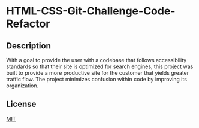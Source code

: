 # HTML-CSS-Git-Challenge-Code-Refactor

## Description
With a goal to provide the user with a codebase that follows accessibility standards so that their site is optimized for search engines, this project was built to provide a more productive site for the customer that yields greater traffic flow. The project minimizes confusion within code by improving its organization.

## License
[MIT](https://choosealicense.com/licenses/mit/)